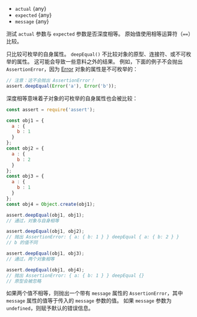 <!-- YAML
added: v0.1.21
-->
* `actual` {any}
* `expected` {any}
* `message` {any}

测试 `actual` 参数与 `expected` 参数是否深度相等。
原始值使用相等运算符（`==`）比较。

只比较可枚举的自身属性。
`deepEqual()` 不比较对象的原型、连接符、或不可枚举的属性。
这可能会导致一些意料之外的结果。
例如，下面的例子不会抛出 `AssertionError`，因为 [Error](errors.html#errors_class_error) 对象的属性是不可枚举的：

```js
// 注意：这不会抛出 AssertionError！
assert.deepEqual(Error('a'), Error('b'));
```

深度相等意味着子对象的可枚举的自身属性也会被比较：

```js
const assert = require('assert');

const obj1 = {
  a : {
    b : 1
  }
};
const obj2 = {
  a : {
    b : 2
  }
};
const obj3 = {
  a : {
    b : 1
  }
};
const obj4 = Object.create(obj1);

assert.deepEqual(obj1, obj1);
// 通过，对象与自身相等

assert.deepEqual(obj1, obj2);
// 抛出 AssertionError: { a: { b: 1 } } deepEqual { a: { b: 2 } }
// b 的值不同

assert.deepEqual(obj1, obj3);
// 通过，两个对象相等

assert.deepEqual(obj1, obj4);
// 抛出 AssertionError: { a: { b: 1 } } deepEqual {}
// 原型会被忽略
```

如果两个值不相等，则抛出一个带有 `message` 属性的 `AssertionError`，其中 `message` 属性的值等于传入的 `message` 参数的值。
如果 `message` 参数为 `undefined`，则赋予默认的错误信息。

